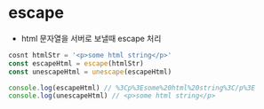 # escape
- html 문자열을 서버로 보낼때 escape 처리
```js
cosnt htmlStr = '<p>some html string</p>'
const escapeHtml = escape(htmlStr) 
const unescapeHtml = unescape(escapeHtml)

console.log(escapeHtml) // %3Cp%3Esome%20html%20string%3C/p%3E
console.log(unescapeHtml) // <p>some html string</p>

```
